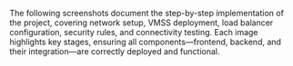 The following screenshots document the step-by-step implementation of the project, covering network setup, VMSS deployment, load balancer configuration, security rules, and connectivity testing. Each image highlights key stages, ensuring all components—frontend, backend, and their integration—are correctly deployed and functional.